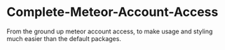 # Complete-Meteor-Account-Access
From the ground up meteor account access, to make usage and styling much easier than the default packages.
